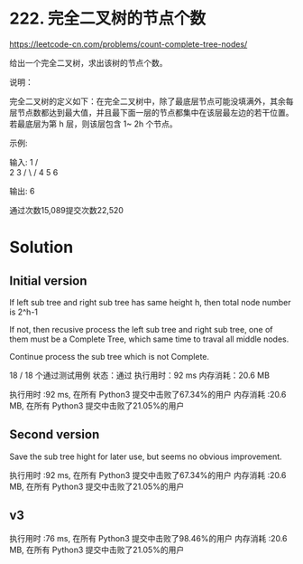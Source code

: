#  222. 完全二叉树的节点个数
https://leetcode-cn.com/problems/count-complete-tree-nodes/

给出一个完全二叉树，求出该树的节点个数。

说明：

完全二叉树的定义如下：在完全二叉树中，除了最底层节点可能没填满外，其余每层节点数都达到最大值，并且最下面一层的节点都集中在该层最左边的若干位置。若最底层为第 h 层，则该层包含 1~ 2h 个节点。

示例:

输入: 
    1
   / \
  2   3
 / \  /
4  5 6

输出: 6

通过次数15,089提交次数22,520

# Solution

## Initial version

If left sub tree and right sub tree has same height h, 
then total node number is 2^h-1 

If not, then recusive process the left sub tree and right sub tree,
one of them must be a Complete Tree, which same time to traval all middle nodes.

Continue process the sub tree which is not Complete.

18 / 18 个通过测试用例
状态：通过
执行用时：92 ms
内存消耗：20.6 MB

执行用时 :92 ms,   在所有 Python3 提交中击败了67.34%的用户
内存消耗 :20.6 MB, 在所有 Python3 提交中击败了21.05%的用户


## Second version

Save the sub tree hight for later use, but seems no obvious improvement.


执行用时 :92 ms,   在所有 Python3 提交中击败了67.34%的用户
内存消耗 :20.6 MB, 在所有 Python3 提交中击败了21.05%的用户

## v3



执行用时 :76 ms,   在所有 Python3 提交中击败了98.46%的用户
内存消耗 :20.6 MB, 在所有 Python3 提交中击败了21.05%的用户
